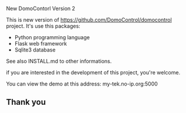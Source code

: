 New DomoContorl Version 2

This is new version of  https://github.com/DomoControl/domocontrol project.
It's use this packages:
- Python programming language
- Flask web framework
- Sqlite3 database

See also INSTALL.md to other informations.

if you are interested in the development of this project, you're welcome.

You can view the demo at this address: my-tek.no-ip.org:5000

Thank you
------
